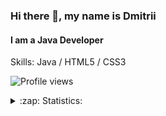 ### Hi there 👋, my name is Dmitrii
#### I am a Java Developer

Skills: Java / HTML5 / CSS3

![Profile views](https://gpvc.arturio.dev/webdkopytin)

<details>
  <summary>:zap: Statistics:</summary>
    <img alt="GitHub stats" src="https://github-readme-stats.vercel.app/api?username=webdkopytin&show_icons=true" />

    ![GitHub stats](https://github-readme-stats.vercel.app/api?username=webdkopytin&show_icons=true)  

    ![GitHub Activity Graph](https://activity-graph.herokuapp.com/graph?username=webdkopytin)  

    ![GitHub metrics](https://metrics.lecoq.io/webdkopytin)  

    ![GitHub streak stats](https://github-readme-streak-stats.herokuapp.com/?user=webdkopytin)  

    ![Profile views](https://gpvc.arturio.dev/webdkopytin)  
  
</details>

